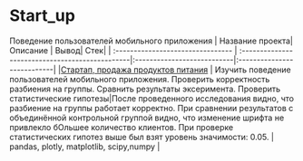 # Start_up
Поведение пользователей мобильного приложения
| Название проекта| Описание | Вывод| Стек|
| :-------------------------------- | :-----------------------------------------------|:---------------------------|:---------------------------|
|[Стартап, продажа продуктов питания](https://github.com/Polinailinet/Start_up/blob/main/Startup.ipynb) | Изучить поведение пользователей мобильного приложения. Проверить корректность разбиения на группы. Сравнить результаты эксеримента. Проверить статистические гипотезы|После проведенного исследования видно, что разбиение на группы работает корректно. При сравнении результатов с объединённой контрольной группой видно, что изменение шрифта не привлекло бОльшее количество клиентов. При проверке статистических гипотез выше был взят уровень значимости: 0.05. | pandas, plotly, matplotlib, scipy,numpy |

